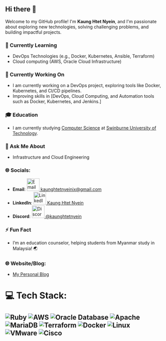 ## Hi there 👋  

Welcome to my GitHub profile! I'm **Kaung Htet Nyein**, and I'm passionate about exploring new technologies, solving challenging problems, and building impactful projects.  

### 🌱 Currently Learning
- DevOps Technologies  (e.g., Docker, Kubernetes, Ansible, Terraform)  
- Cloud computing (AWS, Oracle Cloud Infrastructure)

### 🔭 Currently Working On
- I am currently working on a DevOps project, exploring tools like Docker, Kubernetes, and CI/CD pipelines.
- Improving skills in [DevOps, Cloud Computing, and Automation tools such as Docker, Kubernetes, and Jenkins.] 

### 🎓 Education
- I am currently studying [Computer Science](https://www.swinburne.edu.au/) at [Swinburne University of Technology](https://www.swinburne.edu.au/).

### 💬 Ask Me About
- Infrastructure and Cloud Engineering

### 🌐 Socials:
- **Email**: [<img src="https://img.shields.io/badge/Email-%23EA4335.svg?style=flat&logo=gmail&logoColor=white" alt="Email" width="40"> kaunghtetnyeinix@gmail.com](mailto:kaunghtetnyeinix@gmail.com)  
- **LinkedIn**: [<img src="https://img.shields.io/badge/LinkedIn-%230A66C2.svg?style=flat&logo=linkedin&logoColor=white" alt="LinkedIn" width="40"> Kaung Htet Nyein](https://www.linkedin.com/in/kaung-htet-nyein-4131902bb/)  
- **Discord**: [<img src="https://img.shields.io/badge/Discord-%238E2D88.svg?style=flat&logo=discord&logoColor=white" alt="Discord" width="40"> @kaunghtetnyein](https://discord.com/)
  
### ⚡ Fun Fact
- I’m an education counselor, helping students from Myanmar study in Malaysia! 🌏

### 🌐 Website/Blog:
-  [My Personal Blog](https://11211vibe.blogspot.com/)



# 💻 Tech Stack:
![Ruby](https://img.shields.io/badge/ruby-%23CC342D.svg?style=flat&logo=ruby&logoColor=white) 
![AWS](https://img.shields.io/badge/AWS-%23FF9900.svg?style=flat&logo=amazon-aws&logoColor=white) 
![Oracle Database](https://img.shields.io/badge/Oracle-F80000?style=flat&logo=oracle&logoColor=white) 
![Apache](https://img.shields.io/badge/apache-%23D42029.svg?style=flat&logo=apache&logoColor=white) 
![MariaDB](https://img.shields.io/badge/MariaDB-003545?style=flat&logo=mariadb&logoColor=white) 
![Terraform](https://img.shields.io/badge/terraform-%235835CC.svg?style=flat&logo=terraform&logoColor=white) 
![Docker](https://img.shields.io/badge/docker-%230db7ed.svg?style=flat&logo=docker&logoColor=white)
![Linux](https://img.shields.io/badge/Linux-%23FCC624.svg?style=flat&logo=linux&logoColor=black)
![VMware](https://img.shields.io/badge/VMware-%230CA7E6.svg?style=flat&logo=vmware&logoColor=white)
![Cisco](https://img.shields.io/badge/Cisco-%231C6B8C.svg?style=flat&logo=cisco&logoColor=white)
---

